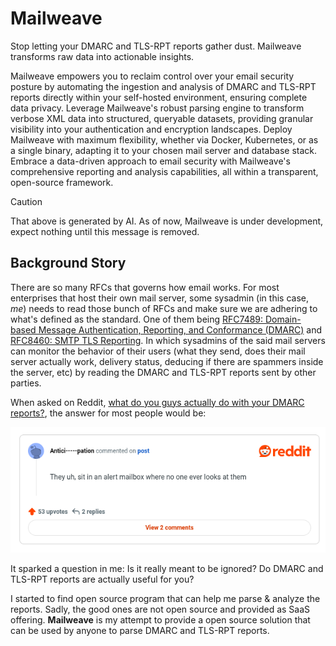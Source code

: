 # Mailweave

Stop letting your DMARC and TLS-RPT reports gather dust. Mailweave transforms raw data into actionable insights.

Mailweave empowers you to reclaim control over your email security posture by automating the ingestion and analysis of DMARC and TLS-RPT reports directly within your self-hosted environment, ensuring complete data privacy. Leverage Mailweave's robust parsing engine to transform verbose XML data into structured, queryable datasets, providing granular visibility into your authentication and encryption landscapes. Deploy Mailweave with maximum flexibility, whether via Docker, Kubernetes, or as a single binary, adapting it to your chosen mail server and database stack. Embrace a data-driven approach to email security with Mailweave's comprehensive reporting and analysis capabilities, all within a transparent, open-source framework.

> [!CAUTION]
> That above is generated by AI. As of now, Mailweave is under development, expect nothing until this message is removed.

## Background Story

There are so many RFCs that governs how email works. For most enterprises that host their own mail server, some sysadmin (in this case, _me_) needs to read those bunch of RFCs and make sure we are adhering to what's defined as the standard. One of them being [RFC7489: Domain-based Message Authentication, Reporting, and Conformance (DMARC)](https://datatracker.ietf.org/doc/html/rfc7489) and [RFC8460: SMTP TLS Reporting](https://datatracker.ietf.org/doc/html/rfc8460). In which sysadmins of the said mail servers can monitor the behavior of their users (what they send, does their mail server actually work, delivery status, deducing if there are spammers inside the server, etc) by reading the DMARC and TLS-RPT reports sent by other parties.

When asked on Reddit, [what do you guys actually do with your DMARC reports?](https://www.reddit.com/r/sysadmin/comments/q1cokm/what_do_you_guys_actually_do_with_your_dmarc/), the answer for most people would be:

![](.github/assets//dmarc_report_reddit_comment.png)

It sparked a question in me: Is it really meant to be ignored? Do DMARC and TLS-RPT reports are actually useful for you?

I started to find open source program that can help me parse & analyze the reports. Sadly, the good ones are not open source and provided as SaaS offering. **Mailweave** is my attempt to provide a open source solution that can be used by anyone to parse DMARC and TLS-RPT reports.